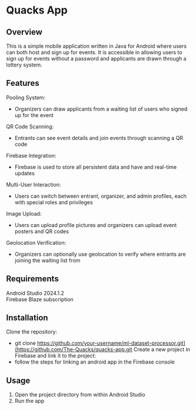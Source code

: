 
# Quacks App
## Overview
This is a simple mobile application written in Java for Android where users can both host and sign up for events. It is accessible in allowing users to sign up for events without a password and applicants are drawn through a lottery system.

## Features
Pooling System:
- Organizers can draw applicants from a waiting list of users who signed up for the event

QR Code Scanning:
- Entrants can see event details and join events through scanning a QR code
  
Firebase Integration:
- Firebase is used to store all persistent data and have and real-time updates
  
Multi-User Interaction:
- Users can switch between entrant, organizer, and admin profiles, each with special roles and privileges
  
Image Upload:
- Users can upload profile pictures and organizers can upload event posters and QR codes

Geolocation Verification:
- Organizers can optionally use geolocation to verify where entrants are joining the waiting list from

## Requirements
Android Studio 2024.1.2  
Firebase Blaze subscription

## Installation
Clone the repository:
- git clone https://github.com/your-username/ml-dataset-processor.git](https://github.com/The-Quacks/quacks-app.git
Create a new project in Firebase and link it to the project:
- follow the steps for linking an android app in the Firebase console 

## Usage
1. Open the project directory from within Android Studio
2. Run the app
